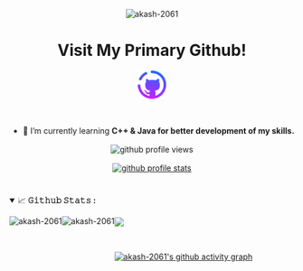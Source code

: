 <p align="center"> <img height="auto" width="auto" src="https://mir-s3-cdn-cf.behance.net/project_modules/hd/87c84e122427761.60d9d8416d2df.gif" alt="akash-2061" /> 

<div align='center'>
<h1 align="center">
    Visit My Primary Github!
</h1>
    <p align='center'>
        <a href="https://github.com/akash2061"><img height="50" width="50" src="https://raw.githubusercontent.com/akash2061/akash2061/main/icons/github_improved.png" alt="akash soni" ></a>
    </p>
</div>
<br/>

-   🌱 I’m currently learning **C++ & Java for better development of my skills.**

<p align="center" style='margin: 16px 4px 8px;'>
    <img src="https://komarev.com/ghpvc/?username=akash-2061&label=Profile%20views&color=0e75b6&style=flat" alt="github profile views" />
</p>

<p align="center" style='margin: 16px 4px 8px;'>
    <a href="https://github.com/ryo-ma/github-profile-trophy">
        <img src="https://github-profile-trophy.vercel.app/?username=akash-2061&theme=gruvbox&column=7&margin-w=2&margin-h=2&no-bg=true&no-frame=true" alt="github profile stats" />
    </a>
</p>

#

<details open="">
<summary>
  <g-emoji class="g-emoji" alias="chart_with_upwards_trend" fallback-src="https://github.githubassets.com/images/icons/emoji/unicode/1f4c8.png">📈</g-emoji>
  <strong>𝙶𝚒𝚝𝚑𝚞𝚋 𝚂𝚝𝚊𝚝𝚜 : </strong>
</summary>
<p align="left">
    <img align="left" height="200px" src="https://github-readme-stats-eight-theta.vercel.app/api?username=akash-2061&theme=nightowl&hide_border=false&include_all_commits=false&count_private=false" alt="akash-2061"/>
    <img align="left" height="200px" src="https://github-readme-streak-stats.herokuapp.com?user=akash-2061&theme=neon" alt="akash-2061" />
    <img align="center" width="300px" src="https://github-readme-stats.vercel.app/api/top-langs/?username=akash-2061&layout=donut-vertical&langs_count=20&theme=holi&exclude_repo=MERN-STACK-TRAINING" />
</p>
</details>
<br/>

[![akash-2061's github activity graph](https://github-readme-activity-graph.vercel.app/graph?username=akash-2061&theme=github-compact)](https://github.com/ashutosh00710/github-readme-activity-graph)
